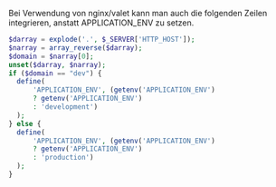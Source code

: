 Bei Verwendung von nginx/valet kann man auch die folgenden Zeilen integrieren, anstatt APPLICATION_ENV zu setzen.

```php
$darray = explode('.', $_SERVER['HTTP_HOST']);
$narray = array_reverse($darray);
$domain = $narray[0];
unset($darray, $narray);
if ($domain == "dev") {
  define(
      'APPLICATION_ENV', (getenv('APPLICATION_ENV')
      ? getenv('APPLICATION_ENV')
      : 'development')
  );
} else {
  define(
      'APPLICATION_ENV', (getenv('APPLICATION_ENV')
      ? getenv('APPLICATION_ENV')
      : 'production')
  );
}
```
